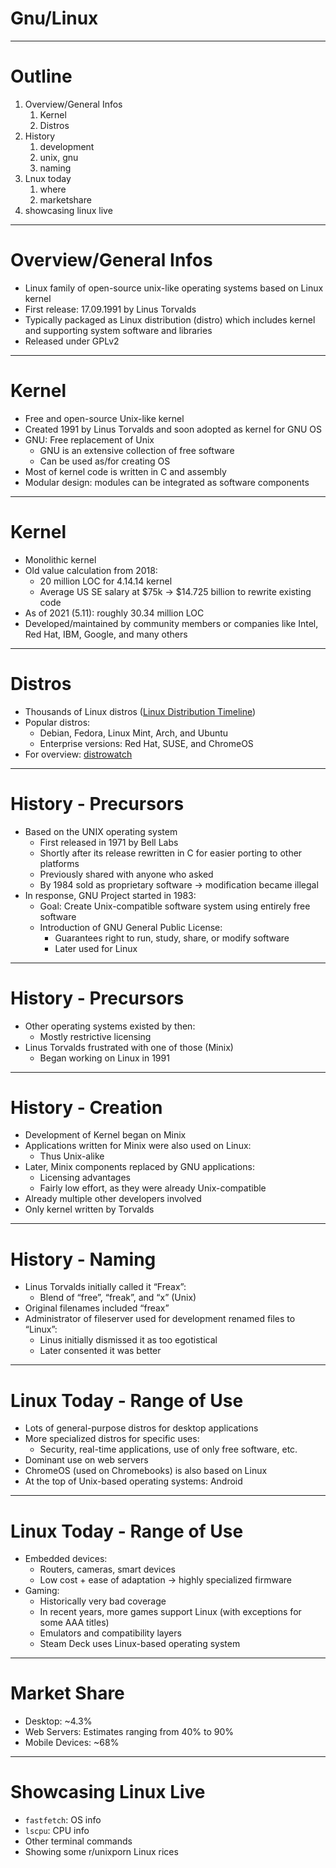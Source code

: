 # Gnu/Linux

---

# Outline
1. Overview/General Infos
    1. Kernel
    2. Distros
2. History
    1. development
    2. unix, gnu
    3. naming
3. Lnux today
    1. where
    2. marketshare
4. showcasing linux live

---

# Overview/General Infos
- Linux family of open-source unix-like operating systems based on Linux kernel
- First release: 17.09.1991 by Linus Torvalds 
- Typically packaged as Linux distribution (distro) which includes kernel and supporting system software and libraries
- Released under GPLv2

--- 

# Kernel
- Free and open-source Unix-like kernel
- Created 1991 by Linus Torvalds and soon adopted as kernel for GNU OS
- GNU: Free replacement of Unix
  - GNU is an extensive collection of free software
  - Can be used as/for creating OS
- Most of kernel code is written in C and assembly
- Modular design: modules can be integrated as software components

---

# Kernel
- Monolithic kernel
- Old value calculation from 2018:
  - 20 million LOC for 4.14.14 kernel
  - Average US SE salary at $75k → $14.725 billion to rewrite existing code
- As of 2021 (5.11): roughly 30.34 million LOC
- Developed/maintained by community members or companies like Intel, Red Hat, IBM, Google, and many others

--- 

# Distros
- Thousands of Linux distros ([Linux Distribution Timeline](https://upload.wikimedia.org/wikipedia/commons/1/1b/Linux_Distribution_Timeline.svg))
- Popular distros:
  - Debian, Fedora, Linux Mint, Arch, and Ubuntu
  - Enterprise versions: Red Hat, SUSE, and ChromeOS
- For overview: [distrowatch](https://distrowatch.com)

--- 

# History - Precursors
- Based on the UNIX operating system
  - First released in 1971 by Bell Labs
  - Shortly after its release rewritten in C for easier porting to other platforms
  - Previously shared with anyone who asked
  - By 1984 sold as proprietary software -> modification became illegal
- In response, GNU Project started in 1983:
  - Goal: Create Unix-compatible software system using entirely free software
  - Introduction of GNU General Public License:
    - Guarantees right to run, study, share, or modify software
    - Later used for Linux

---

# History - Precursors
- Other operating systems existed by then:
  - Mostly restrictive licensing
- Linus Torvalds frustrated with one of those (Minix)
  - Began working on Linux in 1991

--- 

# History - Creation
- Development of Kernel began on Minix
- Applications written for Minix were also used on Linux:
  - Thus Unix-alike
- Later, Minix components replaced by GNU applications:
  - Licensing advantages
  - Fairly low effort, as they were already Unix-compatible
- Already multiple other developers involved
- Only kernel written by Torvalds

--- 

# History - Naming
- Linus Torvalds initially called it “Freax”:
  - Blend of “free”, “freak”, and “x” (Unix)
- Original filenames included “freax”
- Administrator of fileserver used for development renamed files to “Linux”:
  - Linus initially dismissed it as too egotistical
  - Later consented it was better

--- 

# Linux Today - Range of Use
- Lots of general-purpose distros for desktop applications
- More specialized distros for specific uses:
  - Security, real-time applications, use of only free software, etc.
- Dominant use on web servers
- ChromeOS (used on Chromebooks) is also based on Linux
- At the top of Unix-based operating systems: Android

---

# Linux Today - Range of Use
- Embedded devices:
  - Routers, cameras, smart devices
  - Low cost + ease of adaptation -> highly specialized firmware
- Gaming:
  - Historically very bad coverage
  - In recent years, more games support Linux (with exceptions for some AAA titles)
  - Emulators and compatibility layers
  - Steam Deck uses Linux-based operating system

--- 

# Market Share
- Desktop: ~4.3%
- Web Servers: Estimates ranging from 40% to 90%
- Mobile Devices: ~68%

--- 

# Showcasing Linux Live
- `fastfetch`: OS info
- `lscpu`: CPU info
- Other terminal commands
- Showing some r/unixporn Linux rices
